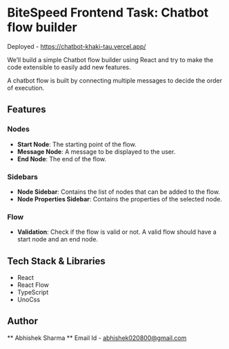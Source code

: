# BiteSpeed Frontend Task: Chatbot flow builder

Deployed - https://chatbot-khaki-tau.vercel.app/

We’ll build a simple Chatbot flow builder using React and try to make the code extensible to easily add new features.

A chatbot flow is built by connecting multiple messages to decide the order of execution.

## Features

### Nodes

- **Start Node**: The starting point of the flow.
- **Message Node**: A message to be displayed to the user.
- **End Node**: The end of the flow.

### Sidebars

- **Node Sidebar**: Contains the list of nodes that can be added to the flow.
- **Node Properties Sidebar**: Contains the properties of the selected node.

### Flow

- **Validation**: Check if the flow is valid or not. A valid flow should have a start node and an end node.

## Tech Stack & Libraries

- React
- React Flow
- TypeScript
- UnoCss

## Author
** Abhishek Sharma **
Email Id - abhishek020800@gmail.com
